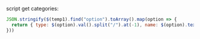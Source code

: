 script get categories:
```js
JSON.stringify($(temp1).find("option").toArray().map(option => {
  return { type: $(option).val().split("/").at(-1), name: $(option).text().trim() }
}))
```